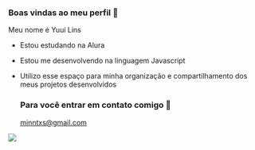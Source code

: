 ### Boas vindas ao meu perfil 🖤

Meu nome é Yuui Lins

- Estou estudando na Alura
- Estou me desenvolvendo na linguagem Javascript
- Utilizo esse espaço para minha organização e compartilhamento dos meus projetos desenvolvidos

  ### Para você entrar em contato comigo 📧

  minntxs@gmail.com

  
 ![](https://tenor.com/pt-BR/view/she-ra-dancing-catra-adora-gif-23501912)
